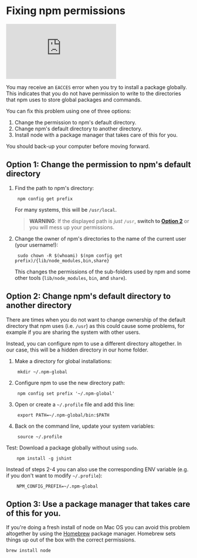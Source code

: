 <!--
title: 03 - Fixing npm permissions
featured: true
-->

# Fixing npm permissions

<iframe src="https://www.youtube.com/embed/bxvybxYFq2o" frameborder="0" allowfullscreen></iframe>

You may receive an `EACCES` error when you try to install a package globally. This indicates that you do not have permission to write to the directories that npm uses to store global packages and commands.

You can fix this problem using one of three options:

1. Change the permission to npm's default directory.
2. Change npm's default directory to another directory.
3. Install node with a package manager that takes care of this for you.

You should back-up your computer before moving forward.


## Option 1: Change the permission to npm's default directory

1. Find the path to npm's directory:

        npm config get prefix
        
    For many systems, this will be `/usr/local`.
    >**WARNING**: If the displayed path is *just* `/usr`, **switch to [Option 2](#option-2-change-npms-default-directory-to-another-directory)** or you will mess up your permissions.

2. Change the owner of npm's directories to the name of the current user (your username!):

        sudo chown -R $(whoami) $(npm config get prefix)/{lib/node_modules,bin,share}

    This changes the permissions of the sub-folders used by npm and some other tools (`lib/node_modules`, `bin`, and `share`).


## Option 2: Change npm's default directory to another directory

There are times when you do not want to change ownership of the default directory that npm uses (i.e. `/usr`) as this could cause some problems, for example if you are sharing the system with other users.

Instead, you can configure npm to use a different directory altogether. In our case, this will be a hidden directory in our home folder.

1. Make a directory for global installations:

        mkdir ~/.npm-global

2. Configure npm to use the new directory path:

        npm config set prefix '~/.npm-global'

3. Open or create a `~/.profile` file and add this line:

        export PATH=~/.npm-global/bin:$PATH

4. Back on the command line, update your system variables:

        source ~/.profile

Test: Download a package globally without using `sudo`.

        npm install -g jshint

Instead of steps 2-4 you can also use the corresponding ENV variable (e.g. if you don't want to modify `~/.profile`):

        NPM_CONFIG_PREFIX=~/.npm-global
        

## Option 3: Use a package manager that takes care of this for you.

If you're doing a fresh install of node on Mac OS you can avoid this problem altogether by using the [Homebrew](http://brew.sh) package manager.  Homebrew sets things up out of the box with the correct permissions.

    brew install node
